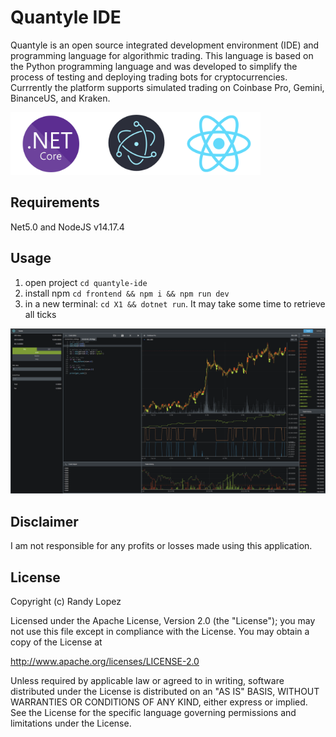 # Quantyle IDE

Quantyle is an open source integrated development environment (IDE) and programming language for algorithmic trading. 
This language is based on the Python programming language and was developed to simplify the process of testing and deploying trading 
bots for cryptocurrencies. Currrently the platform supports simulated trading on Coinbase Pro, Gemini, BinanceUS, and Kraken. 


<img src="./frontend/src/techstack.svg" alt="drawing" width="400"/>


## Requirements

Net5.0 and NodeJS v14.17.4

## Usage

1. open project `cd quantyle-ide`
2. install npm `cd frontend && npm i && npm run dev`
3. in a new terminal: `cd X1 && dotnet run`. It may take some time to retrieve all ticks

<img src="./frontend/src/readme-0.png" alt="drawing" width="780"/>


## Disclaimer
I am not responsible for any profits or losses made using this application. 

## License

Copyright (c) Randy Lopez

Licensed under the Apache License, Version 2.0 (the "License");
you may not use this file except in compliance with the License.
You may obtain a copy of the License at

   http://www.apache.org/licenses/LICENSE-2.0

Unless required by applicable law or agreed to in writing, software
distributed under the License is distributed on an "AS IS" BASIS,
WITHOUT WARRANTIES OR CONDITIONS OF ANY KIND, either express or implied.
See the License for the specific language governing permissions and
limitations under the License.